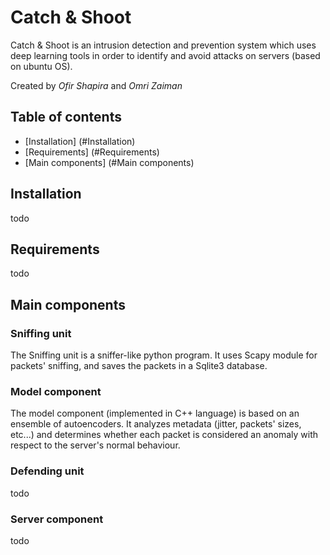 # Catch & Shoot
Catch & Shoot is an intrusion detection and prevention system which uses deep learning tools in order to identify and avoid attacks on servers (based on ubuntu OS).

Created by *Ofir Shapira* and *Omri Zaiman*

## Table of contents
- [Installation] (#Installation)
- [Requirements] (#Requirements)
- [Main components] (#Main components)

## Installation
todo

## Requirements
todo

## Main components

### Sniffing unit
The Sniffing unit is a sniffer-like python program. It uses Scapy module for packets' sniffing, and saves the packets in a Sqlite3 database. 

### Model component
The model component (implemented in C++ language) is based on an ensemble of autoencoders. It analyzes metadata (jitter, packets' sizes, etc...) and determines whether each packet is considered an anomaly with respect to the server's normal behaviour.

### Defending unit
todo

### Server component
todo


